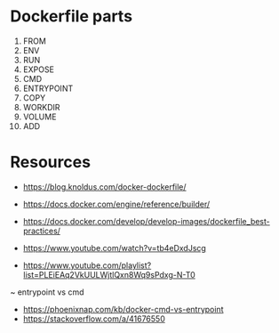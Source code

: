 # Dockerfile parts

1. FROM
2. ENV
3. RUN
4. EXPOSE
5. CMD
6. ENTRYPOINT
7. COPY
8. WORKDIR
9. VOLUME
10. ADD

# Resources

* https://blog.knoldus.com/docker-dockerfile/
* https://docs.docker.com/engine/reference/builder/
* https://docs.docker.com/develop/develop-images/dockerfile_best-practices/

* https://www.youtube.com/watch?v=tb4eDxdJscg
* https://www.youtube.com/playlist?list=PLEiEAq2VkUULWjtlQxn8Wq9sPdxg-N-T0

~ entrypoint vs cmd

* https://phoenixnap.com/kb/docker-cmd-vs-entrypoint
* https://stackoverflow.com/a/41676550
